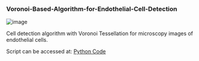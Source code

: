 ### Voronoi-Based-Algorithm-for-Endothelial-Cell-Detection

![image](https://user-images.githubusercontent.com/84601359/205454653-d680c728-fed1-4306-b62f-b06d650b229c.png)


Cell detection algorithm with Voronoi Tessellation for microscopy images of endothelial cells.

Script can be accessed at: [Python Code](https://github.com/cviorel96/Voronoi-Based-Algorithm-for-Endothelial-Cell-Detection/blob/main/VoronoiFinal.py)
